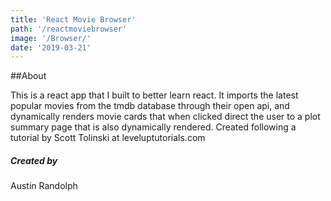 ```yaml
---
title: 'React Movie Browser'
path: '/reactmoviebrowser'
image: '/Browser/'
date: '2019-03-21'
---
```


##About  



This is a react app that I built to better learn react. It imports the latest popular movies from the tmdb database through their open api, and dynamically renders movie cards that when clicked direct the user to a plot summary page that is also dynamically rendered. Created following a tutorial by Scott Tolinski at leveluptutorials.com  


##### Created by
Austin Randolph